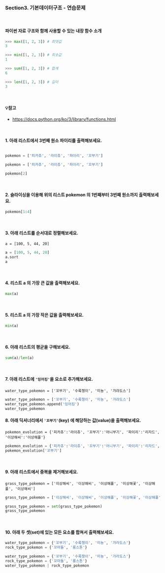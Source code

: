 ### Section3. 기본데이터구조 - 연습문제
<br>


####  파이썬 자료 구조와 함께 사용할 수 있는 내장 함수 소개
```python
>>> max([1, 2, 3]) # 최댓깂
3

>>> min([1, 2, 3]) # 최솟값
1

>>> sum([1, 2, 3]) # 합계
6

>>> len([1, 2, 3]) # 길이
3
```

<br>

#### 💡참고

* https://docs.python.org/ko/3/library/functions.html

<br>

#### 1. 아래 리스트에서 3번째 원소 파이리를 출력해보세요.

```python

pokemon = ['피카츄', '라이츄', '파이리', '꼬부기']

pokemon = ['피카츄', '라이츄', '파이리', '꼬부기']

pokemon[2]

```

<br>


#### 2. 슬라이싱을 이용해 위의 리스트 pokemon 의 1번째부터 3번째 원소까지 출력해보세요.

```python
pokemon[1:4]
```

<br>

#### 3. 아래 리스트를 순서대로 정렬해보세요.
```
a = [100, 5, 44, 20]
```

```python
a = [100, 5, 44, 20]
a.sort
a
```

<br>


#### 4. 리스트 a 의 가장 큰 값을 출력해보세요.
```python
max(a)
```

<br>

#### 5. 리스트 a 의 가장 작은 값을 출력해보세요.
```python
min(a)
```

<br>

#### 6. 아래 리스트의 평균을 구해보세요.
```python
sum(a)/len(a)
```

<br>


#### 7. 아래 리스트에 `'잉어킹'`을 요소로 추가해보세요.

```water_type_pokemon = ['꼬부기', '수륙챙이', '미뇽', '갸랴도스']```

```python
water_type_pokemon = ['꼬부기', '수륙챙이', '미뇽', '갸랴도스']
water_type_pokemon.append('잉어킹')
water_type_pokemon
```



#### 8. 아래 딕셔너리에서 `'꼬부기'`(key) 에 해당하는 값(value)을 출력해보세요.

```pokemon_evolution = {'피카츄':'라이츄', '꼬부기':'어니부기', '파이리':'리자드', '이상해씨':'이상해풀'}```


```python
pokemon_evolution = {'피카츄':'라이츄', '꼬부기':'어니부기', '파이리':'리자드', '이상해씨':'이상해풀'}
pokemon_evolution['꼬부기']
```

<br>

#### 9. 아래 리스트에서 중복을 제거해보세요.
```grass_type_pokemon = ['이상해씨', '이상해씨', '이상해풀', '이상해꽃', '이상해풀', '이상해씨']```

```python
grass_type_pokemon = ['이상해씨', '이상해씨', '이상해풀', '이상해꽃', '이상해풀', '이상해씨']

grass_type_pokemon = set(grass_type_pokemon)
grass_type_pokemon
```

<br>

#### 10. 아래 두 셋(set)에 있는 모든 요소를 합쳐서 출력해보세요.

```python
water_type_pokemon = {'꼬부기', '수륙챙이', '미뇽', '갸라도스'}
rock_type_pokemon = {'꼬마돌', '롱스톤'}
```
```python
water_type_pokemon = {'꼬부기', '수륙챙이', '미뇽', '갸라도스'}
rock_type_pokemon = {'꼬마돌', '롱스톤'}
water_type_pokemon | rock_type_pokemon
```
